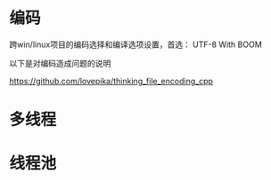 ﻿# 





# 编码

跨win/linux项目的编码选择和编译选项设置，首选： UTF-8 With BOOM

以下是对编码造成问题的说明 

https://github.com/lovepika/thinking_file_encoding_cpp



# 多线程

# 线程池
